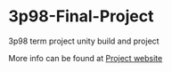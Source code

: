 # 3p98-Final-Project
3p98 term project unity build and project

More info can be found at [Project website](https://rh18vo.wixsite.com/3p98finalproject/materials-and-models)

